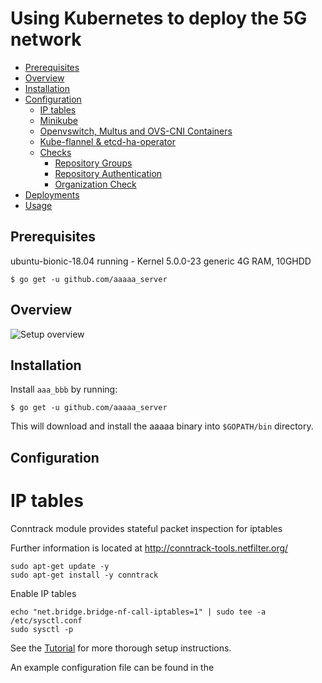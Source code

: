  
# Using Kubernetes to deploy the 5G network

- [Prerequisites](#prerequisites)
- [Overview](#overview)
- [Installation](#installation)
- [Configuration](#configuration)
  - [IP tables](#ip-tables)
  - [Minikube](#minikube)
  - [Openvswitch, Multus and OVS-CNI Containers](#openvswitch,-multus-and-ovs-cni-containers)
  - [Kube-flannel & etcd-ha-operator](#kube-flannel-&-etcd-ha-operator)
  - [Checks](#checks)
    - [Repository Groups](#repository-groups)
    - [Repository Authentication](#repository-authentication)
    - [Organization Check](#organization-check)
- [Deployments](#Deployments)
- [Usage](#usage)


## Prerequisites

ubuntu-bionic-18.04 running - Kernel 5.0.0-23 generic
4G RAM, 10GHDD

```shell
$ go get -u github.com/aaaaa_server
```

## Overview

![Setup overview](https://github.com/Edwin-programmer/Project5G-ansible-deployment/tree/main/Kubernetes%20deployment/etcd-cluster/IM/Overview%20.jpg)





## Installation

Install `aaa_bbb` by running:

```shell
$ go get -u github.com/aaaaa_server
```

This will download and install the aaaaa binary into `$GOPATH/bin` directory.

## Configuration

# IP tables

Conntrack module provides stateful packet inspection for iptables

Further information is located at http://conntrack-tools.netfilter.org/

```
sudo apt-get update -y
sudo apt-get install -y conntrack
```
Enable IP tables
```
echo "net.bridge.bridge-nf-call-iptables=1" | sudo tee -a /etc/sysctl.conf
sudo sysctl -p
```

See the [Tutorial](TUTORIAL.md) for more thorough setup instructions.

An example configuration file can be found in the 
